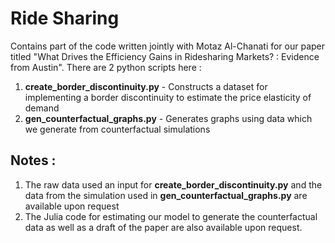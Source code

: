 # Ride Sharing
 Contains part of the code written jointly with Motaz Al-Chanati for our paper titled "What Drives the Efficiency Gains in Ridesharing Markets? : Evidence from Austin". There are 2 python scripts here :
 
 1. **create_border_discontinuity.py** -  Constructs a dataset for implementing a border discontinuity to estimate the price elasticity of demand
 2. **gen_counterfactual_graphs.py** -  Generates graphs using data which we generate from counterfactual simulations
 
 
 ## Notes : 
 1. The raw data used an input for **create_border_discontinuity.py** and the data from the simulation used in **gen_counterfactual_graphs.py** are available upon request
 2. The Julia code for estimating our model to generate the counterfactual data as well as a draft of the paper are also available upon request. 

